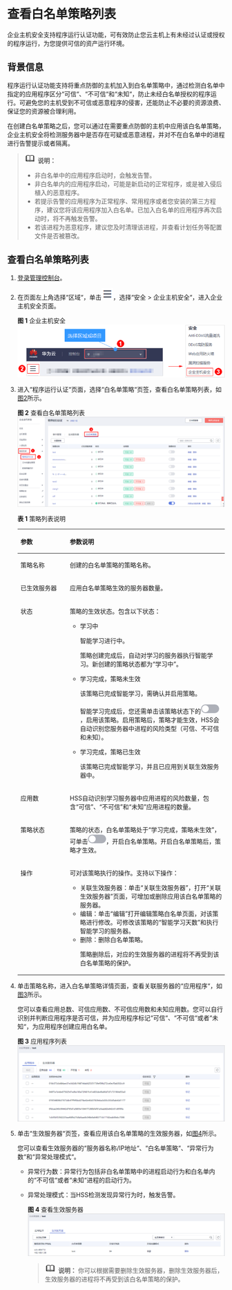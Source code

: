 # 查看白名单策略列表<a name="hss_01_0031"></a>

企业主机安全支持程序运行认证功能，可有效防止您云主机上有未经过认证或授权的程序运行，为您提供可信的资产运行环境。

## 背景信息<a name="section34727249577"></a>

程序运行认证功能支持将重点防御的主机加入到白名单策略中，通过检测白名单中指定的应用程序区分“可信“、“不可信“和“未知“，防止未经白名单授权的程序运行。可避免您的主机受到不可信或恶意程序的侵害，还能防止不必要的资源浪费、保证您的资源被合理利用。

在创建白名单策略之后，您可以通过在需要重点防御的主机中应用该白名单策略，企业主机安全将检测服务器中是否存在可疑或恶意进程，并对不在白名单中的进程进行告警提示或者隔离。

>![](public_sys-resources/icon-note.gif) **说明：** 
>-   非白名单中的应用程序启动时，会触发告警。
>-   非白名单内的应用程序启动，可能是新启动的正常程序，或是被入侵后植入的恶意程序。
>    -   若提示告警的应用程序为正常程序、常用程序或者您安装的第三方程序，建议您将该应用程序加入白名单。已加入白名单的应用程序再次启动时，将不再触发告警。
>    -   若该进程为恶意程序，建议您及时清理该进程，并查看计划任务等配置文件是否被篡改。

## 查看白名单策略列表<a name="section192886395574"></a>

1.  [登录管理控制台](https://console.huaweicloud.com)。
2.  在页面左上角选择“区域“，单击![](figures/icon-servicelist.png)，选择“安全  \>  企业主机安全“，进入企业主机安全页面。

    **图 1**  企业主机安全<a name="hss_01_0229_fig1855613765114"></a>  
    ![](figures/企业主机安全.png "企业主机安全")

3.  进入“程序运行认证“页面，选择“白名单策略“页签，查看白名单策略列表，如[图2](#fig4423194934715)所示。

    **图 2**  查看白名单策略列表<a name="fig4423194934715"></a>  
    ![](figures/查看白名单策略列表.png "查看白名单策略列表")

    **表 1**  策略列表说明

    <a name="table1095304514248"></a>
    <table><thead align="left"><tr id="row3954194517241"><th class="cellrowborder" valign="top" width="23.79%" id="mcps1.2.3.1.1"><p id="p25339162520"><a name="p25339162520"></a><a name="p25339162520"></a>参数</p>
    </th>
    <th class="cellrowborder" valign="top" width="76.21%" id="mcps1.2.3.1.2"><p id="p6515396255"><a name="p6515396255"></a><a name="p6515396255"></a>参数说明</p>
    </th>
    </tr>
    </thead>
    <tbody><tr id="row4954124512418"><td class="cellrowborder" valign="top" width="23.79%" headers="mcps1.2.3.1.1 "><p id="p659392253"><a name="p659392253"></a><a name="p659392253"></a>策略名称</p>
    </td>
    <td class="cellrowborder" valign="top" width="76.21%" headers="mcps1.2.3.1.2 "><p id="p2051739122511"><a name="p2051739122511"></a><a name="p2051739122511"></a>创建的白名单策略的策略名称。</p>
    </td>
    </tr>
    <tr id="row1660091382519"><td class="cellrowborder" valign="top" width="23.79%" headers="mcps1.2.3.1.1 "><p id="p957390258"><a name="p957390258"></a><a name="p957390258"></a>已生效服务器</p>
    </td>
    <td class="cellrowborder" valign="top" width="76.21%" headers="mcps1.2.3.1.2 "><p id="p10515393255"><a name="p10515393255"></a><a name="p10515393255"></a>应用白名单策略生效的服务器数量。</p>
    </td>
    </tr>
    <tr id="row31721824132520"><td class="cellrowborder" valign="top" width="23.79%" headers="mcps1.2.3.1.1 "><p id="p2683910257"><a name="p2683910257"></a><a name="p2683910257"></a>状态</p>
    </td>
    <td class="cellrowborder" valign="top" width="76.21%" headers="mcps1.2.3.1.2 "><p id="p1660396258"><a name="p1660396258"></a><a name="p1660396258"></a>策略的生效状态。包含以下状态：</p>
    <a name="ul1561939102516"></a><a name="ul1561939102516"></a><ul id="ul1561939102516"><li>学习中<p id="p0612394252"><a name="p0612394252"></a><a name="p0612394252"></a>智能学习进行中。</p>
    <p id="p6673952511"><a name="p6673952511"></a><a name="p6673952511"></a>策略创建完成后，自动对学习的服务器执行智能学习。新创建的策略状态都为<span class="parmvalue" id="parmvalue760394257"><a name="parmvalue760394257"></a><a name="parmvalue760394257"></a>“学习中”</span>。</p>
    </li><li>学习完成，策略未生效<p id="p176163917254"><a name="p176163917254"></a><a name="p176163917254"></a>该策略已完成智能学习，需确认并启用策略。</p>
    <p id="p156143962510"><a name="p156143962510"></a><a name="p156143962510"></a>智能学习完成后，您还需单击该策略状态下的<a name="image15201647163516"></a><a name="image15201647163516"></a><span><img id="image15201647163516" src="figures/icon-closed.png"></span>，启用该策略。启用策略后，策略才能生效，HSS会自动识别您服务器中进程的风险类型（可信、不可信和未知）。</p>
    </li><li>学习完成，策略已生效<p id="p136339182516"><a name="p136339182516"></a><a name="p136339182516"></a>该策略已完成智能学习，并且已应用到关联生效服务器中。</p>
    </li></ul>
    </td>
    </tr>
    <tr id="row7219122102511"><td class="cellrowborder" valign="top" width="23.79%" headers="mcps1.2.3.1.1 "><p id="p12603914253"><a name="p12603914253"></a><a name="p12603914253"></a>应用数</p>
    </td>
    <td class="cellrowborder" valign="top" width="76.21%" headers="mcps1.2.3.1.2 "><p id="p16113911253"><a name="p16113911253"></a><a name="p16113911253"></a>HSS自动识别学习服务器中应用进程的风险数量，包含<span class="parmvalue" id="parmvalue19614399255"><a name="parmvalue19614399255"></a><a name="parmvalue19614399255"></a>“可信”</span>、<span class="parmvalue" id="parmvalue569390253"><a name="parmvalue569390253"></a><a name="parmvalue569390253"></a>“不可信”</span>和<span class="parmvalue" id="parmvalue156183992513"><a name="parmvalue156183992513"></a><a name="parmvalue156183992513"></a>“未知”</span>应用进程的数量。</p>
    </td>
    </tr>
    <tr id="row17844118112518"><td class="cellrowborder" valign="top" width="23.79%" headers="mcps1.2.3.1.1 "><p id="p5753992514"><a name="p5753992514"></a><a name="p5753992514"></a>策略状态</p>
    </td>
    <td class="cellrowborder" valign="top" width="76.21%" headers="mcps1.2.3.1.2 "><p id="p77439182520"><a name="p77439182520"></a><a name="p77439182520"></a>策略的状态，白名单策略处于<span class="parmvalue" id="parmvalue1763916253"><a name="parmvalue1763916253"></a><a name="parmvalue1763916253"></a>“学习完成，策略未生效”</span>，可单击<a name="image35882047173612"></a><a name="image35882047173612"></a><span><img id="image35882047173612" src="figures/icon-closed.png"></span>，开启白名单策略。开启白名单策略后，策略才生效。</p>
    </td>
    </tr>
    <tr id="row14427316172512"><td class="cellrowborder" valign="top" width="23.79%" headers="mcps1.2.3.1.1 "><p id="p15710393250"><a name="p15710393250"></a><a name="p15710393250"></a>操作</p>
    </td>
    <td class="cellrowborder" valign="top" width="76.21%" headers="mcps1.2.3.1.2 "><p id="p17853912510"><a name="p17853912510"></a><a name="p17853912510"></a>可对该策略执行的操作。支持以下操作：</p>
    <a name="ul188183911256"></a><a name="ul188183911256"></a><ul id="ul188183911256"><li>关联生效服务器：单击<span class="uicontrol" id="uicontrol1381439112512"><a name="uicontrol1381439112512"></a><a name="uicontrol1381439112512"></a>“关联生效服务器”</span>，打开<span class="wintitle" id="wintitle1181539172519"><a name="wintitle1181539172519"></a><a name="wintitle1181539172519"></a>“关联生效服务器”</span>页面，可增加或删除应用该白名单策略的服务器。</li><li>编辑：单击<span class="uicontrol" id="uicontrol48153922510"><a name="uicontrol48153922510"></a><a name="uicontrol48153922510"></a>“编辑”</span>打开编辑策略白名单页面，对该策略进行修改。可修改该策略的<span class="parmvalue" id="parmvalue118239172510"><a name="parmvalue118239172510"></a><a name="parmvalue118239172510"></a>“智能学习天数”</span>和执行智能学习的服务器。</li><li>删除：删除白名单策略。<p id="p1989394255"><a name="p1989394255"></a><a name="p1989394255"></a>策略删除后，对应的生效服务器的进程将不再受到该白名单策略的保护。</p>
    </li></ul>
    </td>
    </tr>
    </tbody>
    </table>

4.  单击策略名称，进入白名单策略详情页面，查看关联服务器的“应用程序“，如[图3](#fig4216145951415)所示。

    您可以查看应用总数、可信应用数、不可信应用数和未知应用数。您可以自行识别并判断应用程序是否可信，并为应用程序标记“可信“、“不可信“或者“未知“，为应用程序创建应用白名单。

    **图 3**  应用程序列表<a name="fig4216145951415"></a>  
    ![](figures/应用程序列表.png "应用程序列表")

5.  单击“生效服务器“页签，查看应用该白名单策略的生效服务器，如[图4](#fig209351916548)所示。

    您可以查看生效服务器的“服务器名称/IP地址“、“白名单策略“、“异常行为数“和“异常处理模式“。

    -   异常行为数：异常行为包括非白名单策略中的进程启动行为和白名单内的“不可信“或者“未知“进程的启动行为。
    -   异常处理模式：当HSS检测发现异常行为时，触发告警。

        **图 4**  查看生效服务器<a name="fig209351916548"></a>  
        ![](figures/查看生效服务器.png "查看生效服务器")

        >![](public_sys-resources/icon-note.gif) **说明：** 
        >你可以根据需要删除生效服务器，删除生效服务器后，生效服务器的进程将不再受到该白名单策略的保护。



